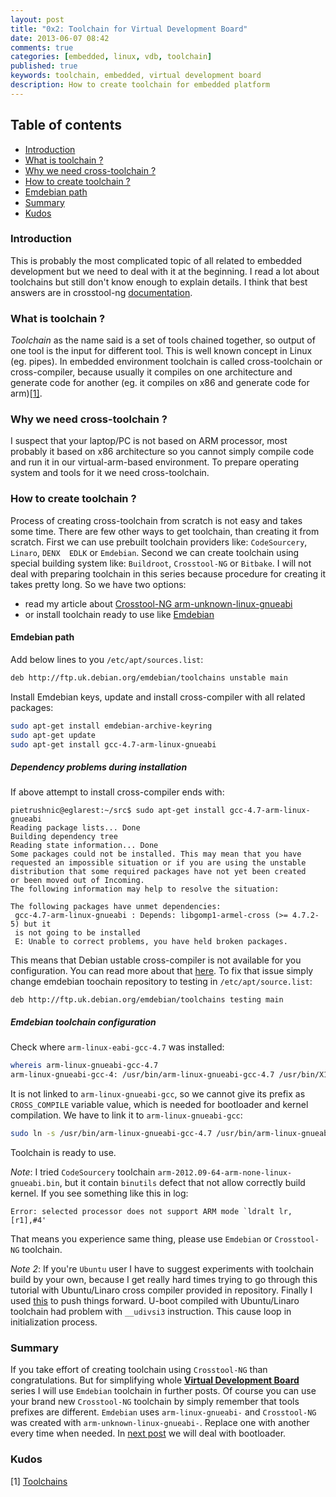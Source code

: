 ```yaml
---
layout: post
title: "0x2: Toolchain for Virtual Development Board"
date: 2013-06-07 08:42
comments: true
categories: [embedded, linux, vdb, toolchain]
published: true
keywords: toolchain, embedded, virtual development board
description: How to create toolchain for embedded platform
---
```

## Table of contents ##

* [Introduction](/blog/2013/06/07/toolchain-for-virtual-development-board/#intro)
* [What is toolchain ?](/blog/2013/06/07/toolchain-for-virtual-development-board/#what-is-toolchain)
* [Why we need cross-toolchain ?](/blog/2013/06/07/toolchain-for-virtual-development-board/#why-we-need-cross-toolchain)
* [How to create toolchain ?](/blog/2013/06/07/toolchain-for-virtual-development-board/#how-to-create-toolchain)
* [Emdebian path](/blog/2013/06/07/toolchain-for-virtual-development-board/#emdebian-path)
* [Summary](/blog/2013/06/07/toolchain-for-virtual-development-board/#summary)
* [Kudos](/blog/2013/06/07/toolchain-for-virtual-development-board/#kudos)

<a id="intro"></a>
### Introduction ###

This is probably the most complicated topic of all related to embedded 
development but we need to deal with it at the beginning. I read a lot about 
toolchains but still don't know enough to explain details. I think that best 
answers are in crosstool-ng [documentation](http://crosstool-ng.org/hg/crosstool-ng/file/0fc56e62cecf/docs).

<a id="what-is-toolchain"></a>
### What is toolchain ? ###

_Toolchain_ as the name said is a set of tools chained together, so output of 
one tool is the input for different tool. This is well known concept in 
Linux (eg. pipes). In embedded environment toolchain is called cross-toolchain or 
cross-compiler, because usually it compiles on one architecture and generate 
code for another (eg. it compiles on x86 and generate code for arm)[[1]](http://elinux.org/Toolchains).

<a id="why-we-need-cross-toolchain"></a>
### Why we need cross-toolchain ? ###

I suspect that your laptop/PC is not based on ARM processor, most probably it based on 
x86 architecture so you cannot simply compile code and run it in our 
virtual-arm-based environment. To prepare operating system and tools for it we 
need cross-toolchain.

<a id="how-to-create-toolchain"></a>
### How to create toolchain ? ###

Process of creating cross-toolchain from scratch is not easy and takes some 
time. There are few other ways to get toolchain, than creating it from scratch.
First we can use prebuilt toolchain providers like: `CodeSourcery`, `Linaro`, `DENX 
EDLK` or `Emdebian`. Second we can create toolchain using special building system like: `Buildroot`, `Crosstool-NG` 
or `Bitbake`. I will not deal with preparing toolchain in this series
because procedure for creating it takes pretty long. So we have two options:

* read my article about [Crosstool-NG arm-unknown-linux-gnueabi](/blog/2013/04/03/yet-another-quick-build-of-arm-unknown-linux-gnueabi)
* or install toolchain ready to use like [Emdebian](http://www.emdebian.org/)

<a id="emdebian-path"></a>
#### Emdebian path ####

Add below lines to you `/etc/apt/sources.list`:
```bash
deb http://ftp.uk.debian.org/emdebian/toolchains unstable main
```
Install Emdebian keys, update and install cross-compiler with all related 
packages:
```bash
sudo apt-get install emdebian-archive-keyring
sudo apt-get update
sudo apt-get install gcc-4.7-arm-linux-gnueabi
```

##### Dependency problems during installation #####
If above attempt to install cross-compiler ends with:
```
pietrushnic@eglarest:~/src$ sudo apt-get install gcc-4.7-arm-linux-gnueabi
Reading package lists... Done
Building dependency tree
Reading state information... Done
Some packages could not be installed. This may mean that you have
requested an impossible situation or if you are using the unstable
distribution that some required packages have not yet been created
or been moved out of Incoming.
The following information may help to resolve the situation:

The following packages have unmet dependencies:
 gcc-4.7-arm-linux-gnueabi : Depends: libgomp1-armel-cross (>= 4.7.2-5) but it 
 is not going to be installed
 E: Unable to correct problems, you have held broken packages.
```
This means that Debian ustable cross-compiler is not available for you 
configuration. You can read more about that 
[here](http://lists.debian.org/debian-embedded/2011/05/msg00029.html).
To fix that issue simply change emdebian toochain repository to testing in 
`/etc/apt/source.list`:
```
deb http://ftp.uk.debian.org/emdebian/toolchains testing main
```

##### Emdebian toolchain configuration #####
Check where `arm-linux-eabi-gcc-4.7` was installed:
```bash
whereis arm-linux-gnueabi-gcc-4.7
arm-linux-gnueabi-gcc-4: /usr/bin/arm-linux-gnueabi-gcc-4.7 /usr/bin/X11/arm-linux-gnueabi-gcc-4.7
```
It is not linked to `arm-linux-gnueabi-gcc`, so we cannot give its prefix as `CROSS_COMPILE`
variable value, which is needed for bootloader and kernel compilation. We have to link
it to `arm-linux-gnueabi-gcc`:
```bash
sudo ln -s /usr/bin/arm-linux-gnueabi-gcc-4.7 /usr/bin/arm-linux-gnueabi-gcc
```

Toolchain is ready to use.

_Note_: I tried `CodeSourcery` toolchain `arm-2012.09-64-arm-none-linux-gnueabi.bin`,
but it contain `binutils` defect that not allow correctly build kernel. If you see
something like this in log:
```
Error: selected processor does not support ARM mode `ldralt lr,[r1],#4'
```
That means you experience same thing, please use `Emdebian` or `Crosstool-NG` toolchain.

_Note 2_: If you're `Ubuntu` user I have to suggest experiments with toolchain 
build by your own, because I get really hard times trying to go through this 
tutorial with Ubuntu/Linaro cross compiler provided in repository. Finally I 
used [this](/blog/2013/04/03/yet-another-quick-build-of-arm-unknown-linux-gnueabi)
to push things forward. U-boot compiled with Ubuntu/Linaro toolchain had problem 
with `__udivsi3` instruction. This cause loop in initialization process.

<a id="summary"></a>
### Summary ###
If you take effort of creating toolchain using `Crosstool-NG` than 
congratulations.  But for simplifying whole [__Virtual Development Board__](/blog/2013/06/07/intro-to-virtual-development-board-building)
series I will use `Emdebian` toolchain in further posts. Of course you can use 
your brand new `Crosstool-NG` toolchain by simply remember that tools prefixes are 
different. `Emdebian` uses `arm-linux-gnueabi-` and `Crosstool-NG` was created with 
`arm-unknown-linux-gnueabi-`. Replace one with another every time when needed.
In [next post](/blog/2013/06/07/embedded-board-bootloader) we will deal with 
bootloader.

<a id="kudos"></a>
### Kudos ###

[1] [Toolchains](http://elinux.org/Toolchains)

